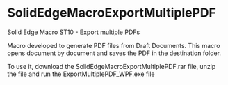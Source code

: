 # SolidEdgeMacroExportMultiplePDF
Solid Edge Macro ST10 - Export multiple PDFs

Macro developed to generate PDF files from Draft Documents.
This macro opens document by document and saves the PDF in the destination folder.

To use it, download the SolidEdgeMacroExportMultiplePDF.rar file, unzip the file and run the ExportMultiplePDF_WPF.exe file
